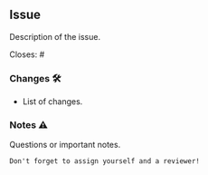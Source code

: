 ## Issue

Description of the issue.

Closes: #

### Changes 🛠

- List of changes.

### Notes ⚠

Questions or important notes.

`Don't forget to assign yourself and a reviewer!`
